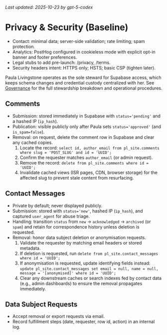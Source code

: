 _Last updated: 2025-10-23 by gpt-5-codex_

# Privacy & Security (Baseline)

- Contact: minimal data; server-side validation; rate limiting; spam protection.
- Analytics: PostHog configured in cookieless mode with explicit opt-in banner and footer preferences.
- Legal stubs to add pre-launch: /privacy, /terms.
- Security headers intent: HTTPS only; HSTS; basic CSP (tighten later).

Paula Livingstone operates as the sole steward for Supabase access, which keeps schema changes and credential custody centralized with her. See [Governance](./07-governance.md) for the full stewardship breakdown and operational procedures.

## Comments
- Submission: stored immediately in Supabase with `status='pending'` and a hashed IP (`ip_hash`).
- Publication: visible publicly only after Paula sets `status='approved'` (and `is_spam=false`).
- Removal: on request, delete the comment row in Supabase and clear any cached copies.
  1. Locate the record: `select id, author_email from pl_site.comments where slug = 'POST_SLUG' and id = 'UUID';`
  2. Confirm the requester matches `author_email` (or admin request).
  3. Remove the record: `delete from pl_site.comments where id = 'UUID';`
  4. Invalidate cached views (ISR pages, CDN, browser storage) for the affected slug to prevent stale content from resurfacing.

## Contact Messages
- Private by default; never displayed publicly.
- Submission: stored with `status='new'`, hashed IP (`ip_hash`), and captured `user_agent` for abuse triage.
- Handling: transition `status` from `new` → `acknowledged` → `archived` (or `spam`) and retain for correspondence history unless deletion is requested.
- Removal: honor data subject deletion or anonymisation requests.
  1. Validate the requester by matching email headers or stored metadata.
  2. If deletion is requested, run `delete from pl_site.contact_messages where id = 'UUID';`
  3. If anonymisation is requested, update identifying fields instead: `update pl_site.contact_messages set email = null, name = null, message = '[anonymised]' where id = 'UUID';`
  4. Clear any downstream caches or search indexes fed by contact data (e.g., admin dashboards) to ensure the removal propagates immediately.

## Data Subject Requests
- Accept removal or export requests via email.
- Record fulfillment steps (date, requester, row id, action) in an internal log.

